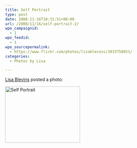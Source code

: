 ```yaml
---
title: Self Portrait
type: post
date: 2008-11-16T10:31:51+00:00
url: /2008/11/16/self-portrait-2/
wpo_campaignid:
  - 1
wpo_feedid:
  - 1
wpo_sourcepermalink:
  - https://www.flickr.com/photos/lisablevins/3033750651/
categories:
  - Photos by Lisa

---
```

[Lisa Blevins][1] posted a photo:

[<img src="/wp-o-matic/cache/c53db23966_3033750651-30a3cf4b1e-m.jpg" width="240" height="180" alt="Self Portrait" />][2]

 [1]: https://www.flickr.com/people/lisablevins/
 [2]: https://www.flickr.com/photos/lisablevins/3033750651/ "Self Portrait"